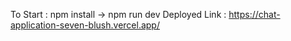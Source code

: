 To Start : npm install -> npm run dev
Deployed Link : https://chat-application-seven-blush.vercel.app/
